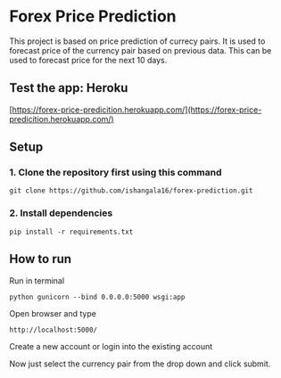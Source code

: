 # Forex Price Prediction

This project is based on price prediction of currecy pairs. It is used to forecast price of the currency pair based on previous data. This can be used to forecast price for the next 10 days.

## Test the app: Heroku 


[https://forex-price-predicition.herokuapp.com/](https://forex-price-predicition.herokuapp.com/)


## Setup
### 1. Clone the repository first using this command
```
git clone https://github.com/ishangala16/forex-prediction.git
```

### 2. Install dependencies 
```
pip install -r requirements.txt
```

## How to run

Run in terminal
```
python gunicorn --bind 0.0.0.0:5000 wsgi:app
```

Open browser and type
```
http://localhost:5000/
```

Create a new account or login into the existing account

Now just select the currency pair from the drop down and click submit.

